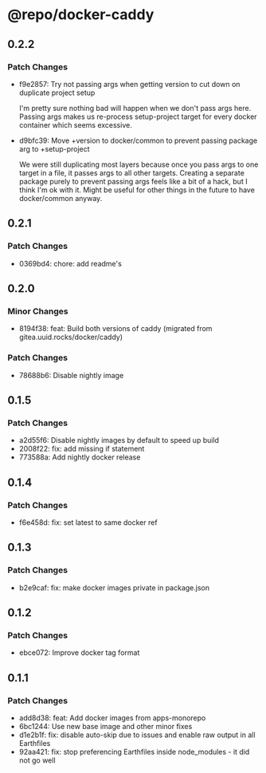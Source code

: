 # @repo/docker-caddy

## 0.2.2

### Patch Changes

- f9e2857: Try not passing args when getting version to cut down on duplicate project setup

  I'm pretty sure nothing bad will happen when we don't pass args here. Passing args makes us re-process setup-project target for every docker container which seems excessive.

- d9bfc39: Move +version to docker/common to prevent passing package arg to +setup-project

  We were still duplicating most layers because once you pass args to one target in a file, it passes args to all other targets. Creating a separate package purely to prevent passing args feels like a bit of a hack, but I think I'm ok with it. Might be useful for other things in the future to have docker/common anyway.

## 0.2.1

### Patch Changes

- 0369bd4: chore: add readme's

## 0.2.0

### Minor Changes

- 8194f38: feat: Build both versions of caddy (migrated from gitea.uuid.rocks/docker/caddy)

### Patch Changes

- 78688b6: Disable nightly image

## 0.1.5

### Patch Changes

- a2d55f6: Disable nightly images by default to speed up build
- 2008f22: fix: add missing if statement
- 773588a: Add nightly docker release

## 0.1.4

### Patch Changes

- f6e458d: fix: set latest to same docker ref

## 0.1.3

### Patch Changes

- b2e9caf: fix: make docker images private in package.json

## 0.1.2

### Patch Changes

- ebce072: Improve docker tag format

## 0.1.1

### Patch Changes

- add8d38: feat: Add docker images from apps-monorepo
- 6bc1244: Use new base image and other minor fixes
- d1e2b1f: fix: disable auto-skip due to issues and enable raw output in all Earthfiles
- 92aa421: fix: stop preferencing Earthfiles inside node_modules - it did not go well
